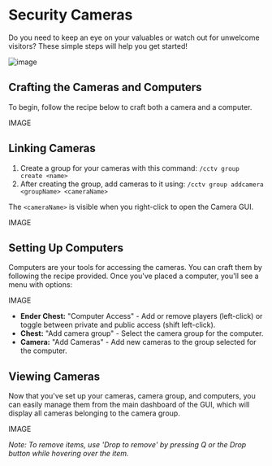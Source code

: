 # Security Cameras

Do you need to keep an eye on your valuables or watch out for unwelcome visitors? These simple steps will help you get started!

![image](https://media.discordapp.net/attachments/838356841217916989/1170295902657859634/2023-11-04_19.59.50_3.png?ex=655885fe&is=654610fe&hm=448981733964a18993564e105a131e425c9d2b0c9e45f36ed936fa4abc05fa93&=&width=1276&height=671)

## Crafting the Cameras and Computers

To begin, follow the recipe below to craft both a camera and a computer.

IMAGE

## Linking Cameras

1. Create a group for your cameras with this command: `/cctv group create <name>`
2. After creating the group, add cameras to it using: `/cctv group addcamera <groupName> <cameraName>`

The `<cameraName>` is visible when you right-click to open the Camera GUI.

IMAGE

## Setting Up Computers

Computers are your tools for accessing the cameras. You can craft them by following the recipe provided. Once you've placed a computer, you'll see a menu with options:

IMAGE

- **Ender Chest:** "Computer Access" - Add or remove players (left-click) or toggle between private and public access (shift left-click).
- **Chest:** "Add camera group" - Select the camera group for the computer.
- **Camera:** "Add Cameras" - Add new cameras to the group selected for the computer.

## Viewing Cameras

Now that you've set up your cameras, camera group, and computers, you can easily manage them from the main dashboard of the GUI, which will display all cameras belonging to the camera group.

IMAGE

*Note: To remove items, use 'Drop to remove' by pressing Q or the Drop button while hovering over the item.*
